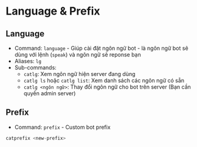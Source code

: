 # Language & Prefix

## Language

- Command: `language` - Giúp cài đặt ngôn ngữ bot - là ngôn ngữ bot sẽ dùng với lệnh (`speak`) và ngôn ngữ sẽ reponse bạn
- Aliases: `lg`
- Sub-commands:
  - `catlg`: Xem ngôn ngữ hiện server đang dùng
  - `catlg ls` hoặc `catlg list`: Xem danh sách các ngôn ngữ có sẵn
  - `catlg <ngôn ngữ>`: Thay đổi ngôn ngữ cho bot trên server (Bạn cần quyền admin server)

## Prefix

- Command: `prefix` - Custom bot prefix

```s
catprefix <new-prefix>
```
